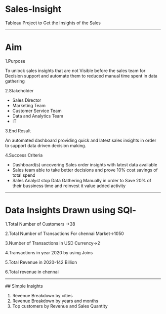# Sales-Insight
Tableau Project to Get the Insights of the Sales

<hr>

# Aim 

1.Purpose 
<p> To unlock sales insights that are not Visible before the sales team for Decision support and automate them to reduced manual time spent in data gathering</p>


2.Stakeholder 
- Sales Director
- Marketing Team
- Customer Service Team
- Data and Analytics Team
- IT


3.End Result
<p>An automated dashboard providing quick and latest sales insights in order to support data driven decision making.
</p>

4.Success Criteria
- Dashboard(s) uncovering Sales order insights with latest data available
- Sales team able to take better decisions and prove 10% cost savings of total spend
- Sales Analyst stop Data Gathering Manually in order to Save 20% of their bussiness time and reinvest it value added activity


<hr>

# Data Insights Drawn using SQl-

1.Total Number of Customers ->38

2.Total Number of Transactions For chennai Market->1050

3.Number of Transactions in USD Currency->2

4.Transactions in year 2020 by using Joins

5.Total Revenue in 2020-142 Billion

6.Total revenue in chennai


<hr>
## Simple Insights

1. Revenue Breakdown by cities
2. Revenue Breakdown by years and months
3. Top customers by Revenue and Sales Quantity



